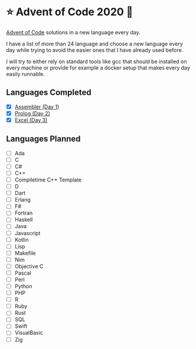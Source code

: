 # ⭐ Advent of Code 2020 🎄

[Advent of Code](https://adventofcode.com) solutions in a new language every day.

I have a list of more than 24 language and choose a new language every day while trying to avoid the easier ones that I have already used before.

I will try to either rely on standard tools like gcc that should be installed on every machine or provide for example a docker setup that makes every day easily runnable.

## Languages Completed
- [X] [Assembler (Day 1)](day01)
- [X] [Prolog (Day 2)](day02)
- [X] [Excel (Day 3)](day03)

## Languages Planned

- [ ] Ada
- [ ] C
- [ ] C#
- [ ] C++
- [ ] Compiletime C++ Template
- [ ] D
- [ ] Dart
- [ ] Erlang
- [ ] F#
- [ ] Fortran
- [ ] Haskell
- [ ] Java
- [ ] Javascript
- [ ] Kotlin
- [ ] Lisp
- [ ] Makefile
- [ ] Nim
- [ ] Objective C
- [ ] Pascal
- [ ] Perl
- [ ] Python
- [ ] PHP
- [ ] R
- [ ] Ruby
- [ ] Rust
- [ ] SQL
- [ ] Swift
- [ ] VisualBasic
- [ ] Zig